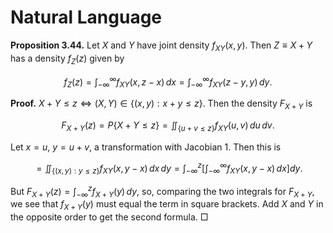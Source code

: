 # Natural Language

**Proposition 3.44.** Let $X$ and $Y$ have joint density $f_{XY}(x,y)$. Then $Z \equiv X + Y$ has a density $f_Z(z)$ given by

$$
f_Z(z) = \int_{-\infty}^\infty f_{XY}(x, z - x) \, dx = \int_{-\infty}^\infty f_{XY}(z - y, y) \, dy.
$$

**Proof.** $X + Y \leq z \iff (X,Y) \in \{(x,y) : x + y \leq z\}$. Then the density $F_{X+Y}$ is

$$
F_{X+Y}(z) = P\{X + Y \leq z\} = \iint_{\{u+v \leq z\}} f_{XY}(u,v) \, du \, dv.
$$

Let $x = u$, $y = u + v$, a transformation with Jacobian 1. Then this is

$$
= \iint_{\{(x,y): y \leq z\}} f_{XY}(x, y - x) \, dx \, dy = \int_{-\infty}^z \left[ \int_{-\infty}^\infty f_{XY}(x, y - x) \, dx \right] dy.
$$

But $F_{X+Y}(z) = \int_{-\infty}^z f_{X+Y}(y) \, dy$, so, comparing the two integrals for $F_{X+Y}$, we see that $f_{X+Y}(y)$ must equal the term in square brackets. Add $X$ and $Y$ in the opposite order to get the second formula.  □